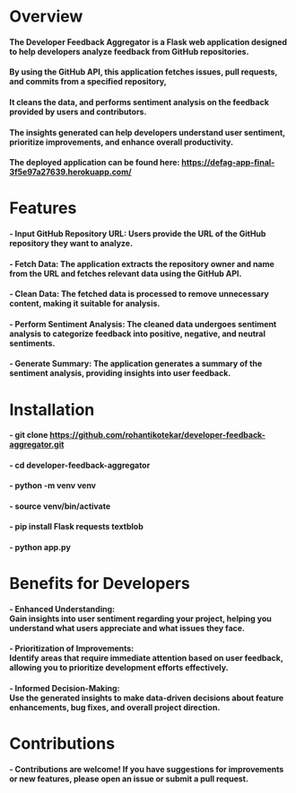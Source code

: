 # Overview
####  The Developer Feedback Aggregator is a Flask web application designed to help developers analyze feedback from GitHub repositories. 
####  By using the GitHub API, this application fetches issues, pull requests, and commits from a specified repository, 
####  It cleans the data, and performs sentiment analysis on the feedback provided by users and contributors. 
####  The insights generated can help developers understand user sentiment, prioritize improvements, and enhance overall productivity.
####  The deployed application can be found here:  https://defag-app-final-3f5e97a27639.herokuapp.com/

# Features
#### - Input GitHub Repository URL: Users provide the URL of the GitHub repository they want to analyze.
#### - Fetch Data: The application extracts the repository owner and name from the URL and fetches relevant data using the GitHub API.
#### - Clean Data: The fetched data is processed to remove unnecessary content, making it suitable for analysis.
#### - Perform Sentiment Analysis: The cleaned data undergoes sentiment analysis to categorize feedback into positive, negative, and neutral sentiments.
#### - Generate Summary: The application generates a summary of the sentiment analysis, providing insights into user feedback.


# Installation 
#### - git clone https://github.com/rohantikotekar/developer-feedback-aggregator.git
#### - cd developer-feedback-aggregator
#### - python -m venv venv
#### - source venv/bin/activate
#### - pip install Flask requests textblob
#### - python app.py


# Benefits for Developers
#### - Enhanced Understanding: <br> Gain insights into user sentiment regarding your project, helping you understand what users appreciate and what issues they face.
#### - Prioritization of Improvements: <br> Identify areas that require immediate attention based on user feedback, allowing you to prioritize development efforts effectively.
#### - Informed Decision-Making: <br> Use the generated insights to make data-driven decisions about feature enhancements, bug fixes, and overall project direction.

# Contributions
#### - Contributions are welcome! If you have suggestions for improvements or new features, please open an issue or submit a pull request.


